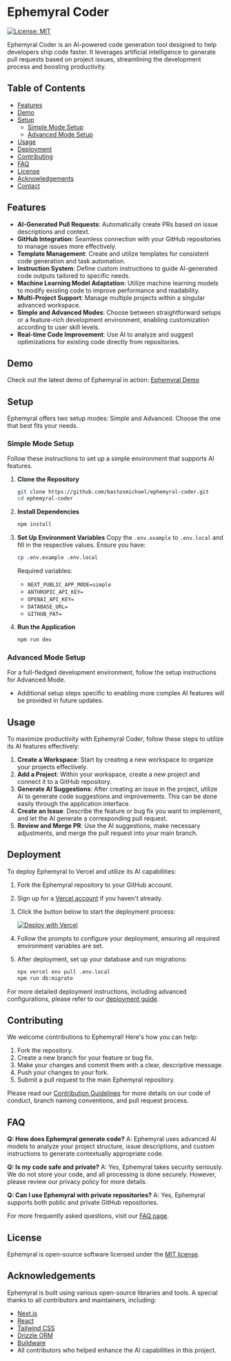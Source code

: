 # Ephemyral Coder

[![License: MIT](https://img.shields.io/badge/License-MIT-yellow.svg)](https://opensource.org/licenses/MIT)

Ephemyral Coder is an AI-powered code generation tool designed to help developers ship code faster. It leverages artificial intelligence to generate pull requests based on project issues, streamlining the development process and boosting productivity.

## Table of Contents

- [Features](#features)
- [Demo](#demo)
- [Setup](#setup)
  - [Simple Mode Setup](#simple-mode-setup)
  - [Advanced Mode Setup](#advanced-mode-setup)
- [Usage](#usage)
- [Deployment](#deployment)
- [Contributing](#contributing)
- [FAQ](#faq)
- [License](#license)
- [Acknowledgements](#acknowledgements)
- [Contact](#contact)

## Features

- **AI-Generated Pull Requests**: Automatically create PRs based on issue descriptions and context.
- **GitHub Integration**: Seamless connection with your GitHub repositories to manage issues more effectively.
- **Template Management**: Create and utilize templates for consistent code generation and task automation.
- **Instruction System**: Define custom instructions to guide AI-generated code outputs tailored to specific needs.
- **Machine Learning Model Adaptation**: Utilize machine learning models to modify existing code to improve performance and readability.
- **Multi-Project Support**: Manage multiple projects within a singular advanced workspace.
- **Simple and Advanced Modes**: Choose between straightforward setups or a feature-rich development environment, enabling customization according to user skill levels.
- **Real-time Code Improvement**: Use AI to analyze and suggest optimizations for existing code directly from repositories.

## Demo

Check out the latest demo of Ephemyral in action:
[Ephemyral Demo](https://youtu.be/buJ6BlQXtko)

## Setup

Ephemyral offers two setup modes: Simple and Advanced. Choose the one that best fits your needs.

### Simple Mode Setup

Follow these instructions to set up a simple environment that supports AI features.

1. **Clone the Repository**

   ```bash
   git clone https://github.com/bastosmichael/ephemyral-coder.git
   cd ephemyral-coder
   ```

2. **Install Dependencies**

   ```bash
   npm install
   ```

3. **Set Up Environment Variables**
   Copy the `.env.example` to `.env.local` and fill in the respective values. Ensure you have:

   ```bash
   cp .env.example .env.local
   ```

   Required variables:

   - `NEXT_PUBLIC_APP_MODE=simple`
   - `ANTHROPIC_API_KEY=`
   - `OPENAI_API_KEY=`
   - `DATABASE_URL=`
   - `GITHUB_PAT=`

4. **Run the Application**
   ```bash
   npm run dev
   ```

### Advanced Mode Setup

For a full-fledged development environment, follow the setup instructions for Advanced Mode.

- Additional setup steps specific to enabling more complex AI features will be provided in future updates.

## Usage

To maximize productivity with Ephemyral Coder, follow these steps to utilize its AI features effectively:

1. **Create a Workspace**: Start by creating a new workspace to organize your projects effectively.
2. **Add a Project**: Within your workspace, create a new project and connect it to a GitHub repository.
3. **Generate AI Suggestions**: After creating an issue in the project, utilize AI to generate code suggestions and improvements. This can be done easily through the application interface.
4. **Create an Issue**: Describe the feature or bug fix you want to implement, and let the AI generate a corresponding pull request.
5. **Review and Merge PR**: Use the AI suggestions, make necessary adjustments, and merge the pull request into your main branch.

## Deployment

To deploy Ephemyral to Vercel and utilize its AI capabilities:

1. Fork the Ephemyral repository to your GitHub account.
2. Sign up for a [Vercel account](https://vercel.com/signup) if you haven't already.
3. Click the button below to start the deployment process:

   [![Deploy with Vercel](https://vercel.com/button)](https://vercel.com/new/clone?repository-url=https%3A%2F%2Fgithub.com%2Fbastosmichael%2Fephemyral-coder&env=NEXT_PUBLIC_APP_MODE,ANTHROPIC_API_KEY,OPENAI_API_KEY,DATABASE_URL,GITHUB_PAT)

4. Follow the prompts to configure your deployment, ensuring all required environment variables are set. 
5. After deployment, set up your database and run migrations:

   ```bash
   npx vercel env pull .env.local
   npm run db:migrate
   ```

For more detailed deployment instructions, including advanced configurations, please refer to our [deployment guide](https://docs.ephemyral-coder.ai/deployment).

## Contributing

We welcome contributions to Ephemyral! Here's how you can help:

1. Fork the repository.
2. Create a new branch for your feature or bug fix.
3. Make your changes and commit them with a clear, descriptive message.
4. Push your changes to your fork.
5. Submit a pull request to the main Ephemyral repository.

Please read our [Contribution Guidelines](CONTRIBUTING.md) for more details on our code of conduct, branch naming conventions, and pull request process.

## FAQ

**Q: How does Ephemyral generate code?**
A: Ephemyral uses advanced AI models to analyze your project structure, issue descriptions, and custom instructions to generate contextually appropriate code.

**Q: Is my code safe and private?**
A: Yes, Ephemyral takes security seriously. We do not store your code, and all processing is done securely. However, please review our privacy policy for more details.

**Q: Can I use Ephemyral with private repositories?**
A: Yes, Ephemyral supports both public and private GitHub repositories.

For more frequently asked questions, visit our [FAQ page](https://docs.ephemyral-coder.ai/faq).

## License

Ephemyral is open-source software licensed under the [MIT license](LICENSE).

## Acknowledgements

Ephemyral is built using various open-source libraries and tools. A special thanks to all contributors and maintainers, including:

- [Next.js](https://nextjs.org/)
- [React](https://reactjs.org/)
- [Tailwind CSS](https://tailwindcss.com/)
- [Drizzle ORM](https://github.com/drizzle-team/drizzle-orm)
- [Buildware](https://github.com/mckaywrigley/buildware-ai)
- All contributors who helped enhance the AI capabilities in this project.

